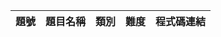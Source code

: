 | 題號 | 題目名稱                             | 類別   | 難度  | 程式碼連結                                     |
|------|--------------------------------------|--------|--------|------------------------------------------------|
